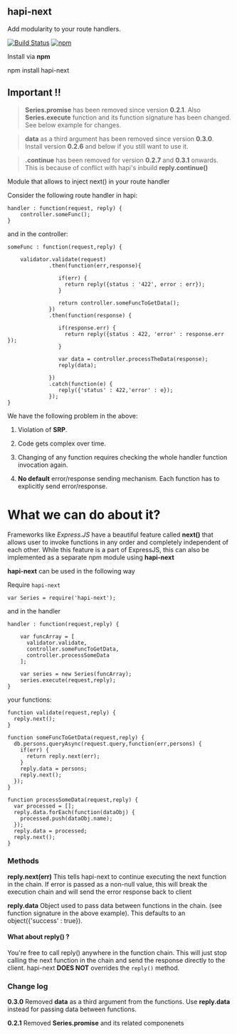 ## hapi-next             

Add modularity to your route handlers.

[![Build Status](https://travis-ci.org/Pranay92/hapi-next.svg?branch=master)](https://travis-ci.org/Pranay92/hapi-next) [![npm](https://img.shields.io/npm/dt/hapi-next.svg)](https://www.npmjs.com/package/hapi-next)

Install via **npm**

npm install hapi-next


## Important !!

> **Series.promise** has been removed since version **0.2.1**. Also **Series.execute** function and its function signature has been changed. See below example for changes.

> **data** as a third argument has been removed since version **0.3.0**. Install version **0.2.6** and below if you still want to use it.

> **.continue** has been removed for version **0.2.7** and **0.3.1** onwards. This is because of conflict with hapi's inbuild **reply.continue()** 

Module that allows to inject next() in your route handler

Consider the following route handler in hapi:

```
handler : function(request, reply) {
    controller.someFunc();
}
```


and in the controller: 

```
someFunc : function(request,reply) {

    validator.validate(request) 
             .then(function(err,response){
             
                if(err) {
                  return reply({status : '422', error : err});
                }
                
                return controller.someFuncToGetData();
             })
             .then(function(response) {
                
                if(response.err) {
                  return reply({status : 422, 'error' : response.err });
                }
                
                var data = controller.processTheData(response);
                reply(data);
                
             })
             .catch(function(e) {
                reply({'status' : 422,'error' : e});
             });
}
```

We have the following problem in the above:

1. Violation of **SRP**.

2. Code gets complex over time. 

3. Changing of any function requires checking the whole handler function invocation again.

4. **No default** error/response sending mechanism. Each function has to explicitly send error/response.


# What we can do about it?

Frameworks like *Express.JS* have a beautiful feature called **next()** that allows user to invoke functions in any order and completely independent of each other. While this feature is a part of ExpressJS, this can also be implemented as a separate npm module using **hapi-next**


**hapi-next** can be used in the following way

Require `hapi-next`
```
var Series = require('hapi-next');
```

and in the handler

```
handler : function(request,reply) {
    
    var funcArray = [
      validator.validate,
      controller.someFuncToGetData,
      controller.processSomeData
    ];
    
    var series = new Series(funcArray);
    series.execute(request,reply);
}

```

your functions:

```
function validate(request,reply) {
  reply.next();
}

function someFuncToGetData(request,reply) {
  db.persons.queryAsync(request.query,function(err,persons) {
    if(err) {
      return reply.next(err);
    }
    reply.data = persons;
    reply.next();
  });
}

function processSomeData(request,reply) {
  var processed = [];
  reply.data.forEach(function(dataObj) {
    processed.push(dataObj.name);
  });
  reply.data = processed;
  reply.next();
}
```

### Methods

**reply.next(err)**  This tells hapi-next to continue executing the next function in the chain. If error is passed as a non-null value, this will break the execution chain and will send the error response back to client

**reply.data** Object used to pass data between functions in the chain. (see function signature in the above example). This defaults to an object({'success' : true}). 

#### What about reply() ?

You're free to call reply() anywhere in the function chain. This will just stop calling the next function in the chain and send the response directly to the client. hapi-next **DOES NOT** overrides the `reply()` method. 

### Change log

**0.3.0** Removed **data** as a third argument from the functions. Use **reply.data** instead for passing data between functions.

**0.2.1** Removed **Series.promise** and its related componenets




